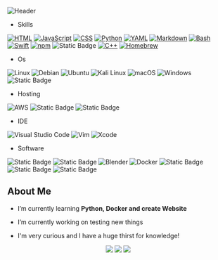 ![Header](https://capsule-render.vercel.app/api?type=waving&height=300&color=gradient&text=Hi,%20This%20is%20SchtroumpfDev&textBg=false&fontColor=black&reversal=false&section=header)

- Skills

[![HTML](https://img.shields.io/badge/HTML-%23E34F26.svg?logo=html5&logoColor=white)](#)
[![JavaScript](https://img.shields.io/badge/JavaScript-F7DF1E?logo=javascript&logoColor=000)](#)
[![CSS](https://img.shields.io/badge/CSS-1572B6?logo=css3&logoColor=fff)](#)
[![Python](https://img.shields.io/badge/Python-3776AB?logo=python&logoColor=fff)](#)
[![YAML](https://img.shields.io/badge/YAML-CB171E?logo=yaml&logoColor=fff)](#)
[![Markdown](https://img.shields.io/badge/Markdown-%23000000.svg?logo=markdown&logoColor=white)](#)
[![Bash](https://img.shields.io/badge/Bash-4EAA25?logo=gnubash&logoColor=fff)](#)
[![Swift](https://img.shields.io/badge/Swift-F54A2A?logo=swift&logoColor=white)](#)
[![npm](https://img.shields.io/badge/npm-CB3837?logo=npm&logoColor=fff)](#)
![Static Badge](https://img.shields.io/badge/Apache-%23D22128?logo=apache&logoColor=white)
[![C++](https://img.shields.io/badge/C++-%2300599C.svg?logo=c%2B%2B&logoColor=white)](#)
[![Homebrew](https://img.shields.io/badge/Homebrew-FBB040?logo=homebrew&logoColor=fff)](#)

- Os 

![Linux](https://img.shields.io/badge/Linux-FCC624?logo=linux&logoColor=black)
![Debian](https://img.shields.io/badge/Debian-A81D33?logo=debian&logoColor=fff)
![Ubuntu](https://img.shields.io/badge/Ubuntu-E95420?logo=ubuntu&logoColor=white)
![Kali Linux](https://img.shields.io/badge/Kali%20Linux-557C94?logo=kalilinux&logoColor=fff)
![macOS](https://img.shields.io/badge/macOS-000000?logo=macos&logoColor=F0F0F0)
![Windows](https://img.shields.io/badge/Windows-0078D6?logo=windows&logoColor=white)
![Static Badge](https://img.shields.io/badge/Tails-%2356347C?logo=Tails&logoColor=white)

- Hosting

![AWS](https://img.shields.io/badge/AWS-%23FF9900.svg?logo=amazon-aws&logoColor=white)
![Static Badge](https://img.shields.io/badge/OVH-%23123F6D?logo=OVH&logoColor=white)
![Static Badge](https://img.shields.io/badge/IONOS-%23003D8F?logo=IONOS&logoColor=white)

- IDE

![Visual Studio Code](https://img.shields.io/badge/Visual%20Studio%20Code-0078d7.svg?logo=visual-studio-code&logoColor=white)
![Vim](https://img.shields.io/badge/Vim-%2311AB00.svg?logo=vim&logoColor=white)
![Xcode](https://img.shields.io/badge/Xcode-007ACC?logo=Xcode&logoColor=white)

- Software

![Static Badge](https://img.shields.io/badge/Affinity%20Photo-%234E3188?logo=Affinity%20Photo&logoColor=white)
![Static Badge](https://img.shields.io/badge/Affinity%20Designer-%23134881?logo=Affinity%20Designer&logoColor=white)
![Blender](https://img.shields.io/badge/Blender-%23F5792A.svg?logo=blender&logoColor=white)
![Docker](https://img.shields.io/badge/Docker-2496ED?logo=docker&logoColor=fff)
![Static Badge](https://img.shields.io/badge/Notion-%23000000?logo=Notion&logoColor=white)
![Static Badge](https://img.shields.io/badge/Home%20Assistant-%2318BCF2?logo=Home%20Assistant&logoColor=white)
![Static Badge](https://img.shields.io/badge/WireGuard-%2388171A?logo=WireGuard&logoColor=white)


<h2> About Me </h2>

-  I’m currently learning **Python, Docker and create Website**  
  
-  I’m currently working on testing new things 

- I'm very curious and I have a huge thirst for knowledge!
 

<p align="center">
  <img src ="https://github-readme-stats.vercel.app/api?username=Schtroumpfsaurus&show_icons=true&count_private=true&theme=solarized-light&hide_border=true&bg_color=00000000&hide_rank=true">
  <img src ="https://github-readme-stats.vercel.app/api/top-langs/?username=Schtroumpfsaurus&layout=compact&hide_border=true&theme=solarized-light&bg_color=00000000&langs_count=8">
  <img src ="https://github-readme-streak-stats.herokuapp.com/?user=Schtroumpfsaurus&theme=solarized-light&hide_border=true&background=FFFFFF00">
</p>


